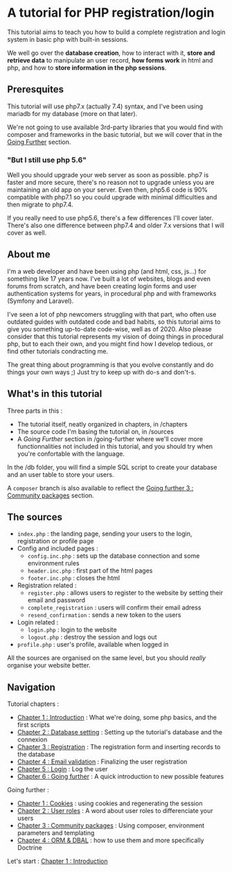 # A tutorial for PHP registration/login
This tutorial aims to teach you how to build a complete registration and login system in basic php with built-in sessions.

We well go over the **database creation**, how to interact with it, **store and retrieve data** to manipulate an user record, **how forms work** in html and php, and how to **store information in the php sessions**.

## Preresquites
This tutorial will use php7.x (actually 7.4) syntax, and I've been using mariadb for my database (more on that later).

We're not going to use available 3rd-party libraries that you would find with composer and frameworks in the basic tutorial, but we will cover that in the [Going Further](/goint-further) section.

### "But I still use php 5.6"
Well you should upgrade your web server as soon as possible. php7 is faster and more secure, there's no reason not to upgrade unless you are maintaining an old app on your server. Even then, php5.6 code is 90% compatible with php7.1 so you could upgrade with minimal difficulties and then migrate to php7.4.

If you really need to use php5.6, there's a few differences I'll cover later. There's also one difference between php7.4 and older 7.x versions that I will cover as well.

## About me
I'm a web developer and have been using php (and html, css, js...) for something like 17 years now. I've built a lot of websites, blogs and even forums from scratch, and have been creating login forms and user authentication systems for years, in procedural php and with frameworks (Symfony and Laravel).

I've seen a lot of php newcomers struggling with that part, who often use outdated guides with outdated code and bad habits, so this tutorial aims to give you something up-to-date code-wise, well as of 2020. Also please consider that this tutorial represents my vision of doing things in procedural php, but to each their own, and you might find how I develop tedious, or find other tutorials condracting me.

The great thing about programming is that you evolve constantly and do things your own ways ;) Just try to keep up with do-s and don't-s.

## What's in this tutorial
Three parts in this :
* The tutorial itself, neatly organized in chapters, in /chapters
* The source code I'm basing the tutorial on, in /sources
* A *Going Further* section in /going-further where we'll cover more functionnalities not included in this tutorial, and you should try when you're confortable with the language.

In the /db folder, you will find a simple SQL script to create your database and an user table to store your users.

A ``composer`` branch is also available to reflect the [Going further 3 : Community packages](going-further/03-community-packages.md) section.

## The sources
* ``index.php`` : the landing page, sending your users to the login, registration or profile page
* Config and included pages :
  * ``config.inc.php`` : sets up the database connection and some environment rules
  * ``header.inc.php`` : first part of the html pages
  * ``footer.inc.php`` : closes the html
* Registration related :
  * ``register.php`` : allows users to register to the website by setting their email and password
  * ``complete_registration`` : users will confirm their email adress
  * ``resend_confirmation`` : sends a new token to the users
* Login related :
  * ``login.php`` : login to the website
  * ``logout.php`` : destroy the session and logs out
* ``profile.php`` : user's profile, available when logged in

All the sources are organised on the same level, but you should *really* organise your website better.

## Navigation
Tutorial chapters :
* [Chapter 1 : Introduction](chapters/01-introduction.md) : What we're doing, some php basics, and the first scripts
* [Chapter 2 : Database setting](chapters/02-database-setting.md) : Setting up the tutorial's database and the connexion
* [Chapter 3 : Registration](chapters/03-registration.md) : The registration form and inserting records to the database
* [Chapter 4 : Email validation](chapters/04-email-validation.md) : Finalizing the user registration
* [Chapter 5 : Login](chapters/05-login.md) : Log the user
* [Chapter 6 : Going further](chapters/06-going-further.md) : A quick introduction to new possible features

Going further :
* [Chapter 1 : Cookies](going-further/01-cookies.md) : using cookies and regenerating the session
* [Chapter 2 : User roles](going-further/02-user-roles.md) : A word about user roles to differenciate your users
* [Chapter 3 : Community packages](going-further/03-community-packages.md) : Using composer, environment parameters and templating
* [Chapter 4 : ORM & DBAL](/going-further/04-orm-doctrine.md) : how to use them and more specifically Doctrine

Let's start : [Chapter 1 : Introduction](chapters/01-introduction.md)